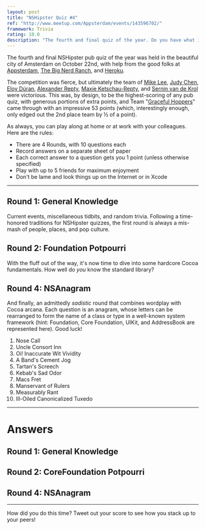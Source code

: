 ```yaml
---
layout: post
title: "NSHipster Quiz #4"
ref: "http://www.meetup.com/Appsterdam/events/143596702/"
framework: Trivia
rating: 10.0
description: "The fourth and final quiz of the year. Do you have what it takes to be the `NSArray -firstObject` among your peers?"
---
```


The fourth and final NSHipster pub quiz of the year was held in the beautiful city of Amsterdam on October 22nd, with help from the good folks at [Appsterdam](http://appsterdam.rs), [The Big Nerd Ranch](http://www.bignerdranch.com/), and [Heroku](http://www.heroku.com).

The competition was fierce, but ultimately the team of [Mike Lee](https://twitter.com/bmf), [Judy Chen](https://twitter.com/judykitteh), [Eloy Dúran](https://twitter.com/alloy), [Alexander Repty](https://twitter.com/arepty), [Maxie Ketschau-Repty](https://twitter.com/Yumyoko), and [Sernin van de Krol](https://twitter.com/paneidos) were victorious. This was, by design, to be the highest-scoring of any pub quiz, with generous portions of extra points, and Team "[Graceful Hoppers](http://en.wikipedia.org/wiki/Grace_Hopper)" came through with an impressive 53 points (which, interestingly enough, only edged out the 2nd place team by ½ of a point).

As always, you can play along at home or at work with your colleagues. Here are the rules:

- There are 4 Rounds, with 10 questions each
- Record answers on a separate sheet of paper
- Each correct answer to a question gets you 1 point (unless otherwise specified)
- Play with up to 5 friends for maximum enjoyment
- Don't be lame and look things up on the Internet or in Xcode

* * *

Round 1: General Knowledge
--------------------------

Current events, miscellaneous tidbits, and random trivia. Following a time-honored traditions for NSHipster quizzes, the first round is always a mis-mash of people, places, and pop culture.



Round 2: Foundation Potpourri
-----------------------------

With the fluff out of the way, it's now time to dive into some hardcore Cocoa fundamentals. How well do _you_ know the standard library?



Round 4: NSAnagram
------------------

And finally, an admittedly _sadistic_ round that combines wordplay with Cocoa arcana. Each question is an anagram, whose letters can be rearranged to form the name of a class or type in a well-known system framework (hint: Foundation, Core Foundation, UIKit, and AddressBook are represented here). Good luck!

1. Nose Call
2. Uncle Consort Inn
3. Oi! Inaccurate Wit Vividity
4. A Band's Cement Jog
5. Tartan's Screech
6. Kebab's Sad Odor
7. Macs Fret
8. Manservant of Rulers
9. Measurably Rant
10. Ill-Oiled Canonicalized Tuxedo

* * *

# Answers

Round 1: General Knowledge
--------------------------



Round 2: CoreFoundation Potpourri
-----------------------------


Round 4: NSAnagram
------------------



* * *

How did you do this time? Tweet out your score to see how you stack up to your peers!
